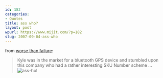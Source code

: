 ```yaml
---
id: 182
categories:
- Quotes
title: ass who?
layout: post
wpurl: https://www.mijit.com/?p=182
slug: 2007-09-04-ass-who
---
```

from <a href="https://worsethanfailure.com/Articles/SKUd.aspx">worse than failure</a>:

<blockquote>Kyle was in the market for a bluetooth GPS device and stumbled upon this company who had a rather interesting SKU Number scheme ... <img src='{{ "/" | relative_url }}images/2007/09/asshol.png' alt='ass-hol' /></blockquote>
